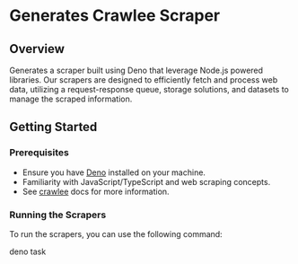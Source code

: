 # Generates Crawlee Scraper

## Overview

Generates a scraper built using Deno that leverage Node.js powered libraries.
Our scrapers are designed to efficiently fetch and process web data, utilizing a
request-response queue, storage solutions, and datasets to manage the scraped
information.

## Getting Started

### Prerequisites

- Ensure you have [Deno](https://deno.land/) installed on your machine.
- Familiarity with JavaScript/TypeScript and web scraping concepts.
- See [crawlee](https://crawlee.dev) docs for more information.

### Running the Scrapers

To run the scrapers, you can use the following command:

deno task

